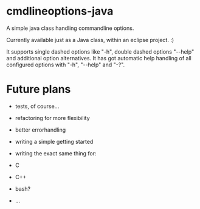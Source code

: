 cmdlineoptions-java
===============

A simple java class handling commandline options.

Currently available just as a Java class, within an eclipse project. :)

It supports single dashed options like "-h", double dashed options "--help" and additional option alternatives.
It has got automatic help handling of all configured options with "-h", "--help" and "-?".


Future plans
===============

- tests, of course...
- refactoring for more flexibility
- better errorhandling
- writing a simple getting started

- writing the exact same thing for:
 - C
 - C++
 - bash?
 - ... 
